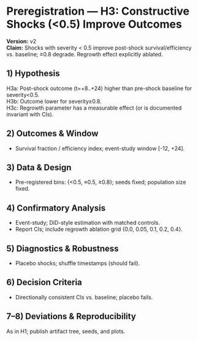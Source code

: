 # Preregistration — H3: Constructive Shocks (<0.5) Improve Outcomes
**Version:** v2  
**Claim:** Shocks with severity < 0.5 improve post-shock survival/efficiency vs. baseline; ≥0.8 degrade. Regrowth effect explicitly ablated.

## 1) Hypothesis
H3a: Post-shock outcome (t=+8..+24) higher than pre-shock baseline for severity<0.5.  
H3b: Outcome lower for severity≥0.8.  
H3c: Regrowth parameter has a measurable effect (or is documented invariant with CIs).

## 2) Outcomes & Window
- Survival fraction / efficiency index; event-study window [-12, +24].

## 3) Data & Design
- Pre-registered bins: {<0.5, ≈0.5, ≥0.8}; seeds fixed; population size fixed.

## 4) Confirmatory Analysis
- Event-study; DiD-style estimation with matched controls.
- Report CIs; include regrowth ablation grid {0.0, 0.05, 0.1, 0.2, 0.4}.

## 5) Diagnostics & Robustness
- Placebo shocks; shuffle timestamps (should fail).

## 6) Decision Criteria
- Directionally consistent CIs vs. baseline; placebo fails.

## 7–8) Deviations & Reproducibility
As in H1; publish artifact tree, seeds, and plots.

